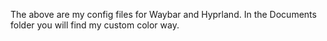 The above are my config files for Waybar and Hyprland. In the Documents folder you will find my custom color way.
